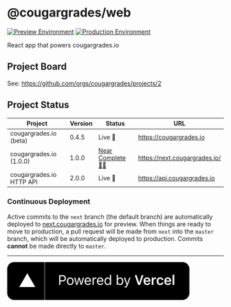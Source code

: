 # @cougargrades/web

[![Preview Environment](https://img.shields.io/github/deployments/cougargrades/web/Preview?label=Preview%20Environment)](https://next.cougargrades.io/)
[![Production Environment](https://img.shields.io/github/deployments/cougargrades/web/Production?label=Production%20Environment)](https://cougargrades.io)

React app that powers cougargrades.io

## Project Board

See: https://github.com/orgs/cougargrades/projects/2

## Project Status

| Project                  | Version | Status                                                              | URL                                       |
|--------------------------|---------|---------------------------------------------------------------------|-------------------------------------------|
| cougargrades.io (beta)   | 0.4.5   | Live 🚀                                                             | https://cougargrades.io                   |
| cougargrades.io (1.0.0)  | 1.0.0   | [Near Complete 👨‍💻](https://github.com/orgs/cougargrades/projects/2) | https://next.cougargrades.io/             |
| cougargrades.io HTTP API | 2.0.0   | Live 🚀                                                             | https://api.cougargrades.io               |

### Continuous Deployment

Active commits to the `next` branch (the default branch) are automatically deployed to [next.cougargrades.io](https://next.cougargrades.io/) for preview. When things are ready to move to production, a pull request will be made from `next` into the `master` branch, which will be automatically deployed to production. Commits **cannot** be made directly to `master`.

---

[![Powered by Vercel](public/powered-by-vercel.svg)](https://vercel.com/?utm_source=cougargrades&utm_campaign=oss)